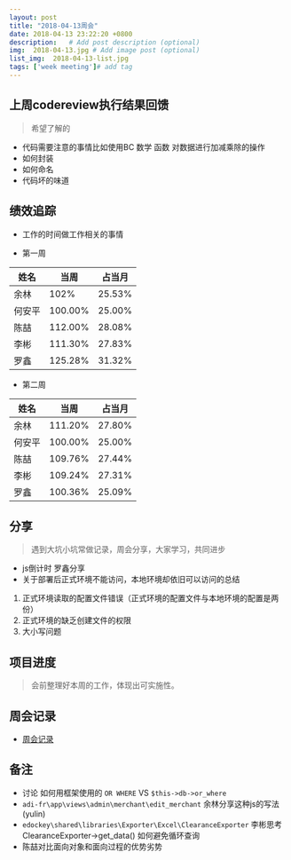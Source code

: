 ```yaml
---
layout: post
title: "2018-04-13周会"
date: 2018-04-13 23:22:20 +0800
description:   # Add post description (optional)
img:  2018-04-13.jpg # Add image post (optional)
list_img:  2018-04-13-list.jpg
tags: ['week meeting']# add tag
---
```

## 上周codereview执行结果回馈
> 希望了解的
* 代码需要注意的事情比如使用BC 数学 函数 对数据进行加减乘除的操作
* 如何封装
* 如何命名
* 代码坏的味道


## 绩效追踪
* 工作的时间做工作相关的事情

* 第一周

|  姓名  |   当周  | 占当月 |
|--------|--------|--------|
| 余林   | 102%  | 25.53%|
| 何安平 | 100.00% | 25.00%|
| 陈喆   | 112.00% | 28.08%|
| 李彬   | 111.30% | 27.83%|
| 罗鑫   | 125.28% | 31.32%|

* 第二周

|  姓名  |   当周  | 占当月 |
|--------|--------|--------|
| 余林   | 111.20%  | 27.80%|
| 何安平 | 100.00% | 25.00%|
| 陈喆   | 109.76% | 27.44%|
| 李彬   | 109.24% | 27.31%|
| 罗鑫   | 100.36% | 25.09%|


## 分享
> 遇到大坑小坑常做记录，周会分享，大家学习，共同进步

* js倒计时 罗鑫分享
* 关于部署后正式环境不能访问，本地环境却依旧可以访问的总结
 1. 正式环境读取的配置文件错误（正式环境的配置文件与本地环境的配置是两份）
 2. 正式环境的缺乏创建文件的权限
 3. 大小写问题



## 项目进度
> 会前整理好本周的工作，体现出可实施性。


## 周会记录
* <a href="../assets/attchment/2018-04-13/mk_content.docx" download="周会记录.docx">周会记录</a>


## 备注
* 讨论 如何用框架使用的 `OR WHERE` VS `$this->db->or_where`
* `adi-fr\app\views\admin\merchant\edit_merchant` 余林分享这种js的写法(yulin)
* `edockey\shared\libraries\Exporter\Excel\ClearanceExporter` 李彬思考 ClearanceExporter->get_data() 如何避免循环查询
* 陈喆对比面向对象和面向过程的优势劣势